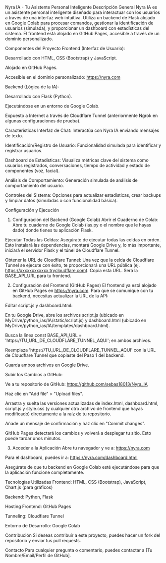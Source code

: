 Nyra IA - Tu Asistente Personal Inteligente
Descripción General
Nyra IA es un asistente personal inteligente diseñado para interactuar con los usuarios a través de una interfaz web intuitiva. Utiliza un backend de Flask alojado en Google Colab para procesar comandos, gestionar la identificación de usuarios (simulada), y proporcionar un dashboard con estadísticas del sistema. El frontend está alojado en GitHub Pages, accesible a través de un dominio personalizado.

Componentes del Proyecto
Frontend (Interfaz de Usuario):

Desarrollado con HTML, CSS (Bootstrap) y JavaScript.

Alojado en GitHub Pages.

Accesible en el dominio personalizado: https://nyra.com

Backend (Lógica de la IA):

Desarrollado con Flask (Python).

Ejecutándose en un entorno de Google Colab.

Expuesto a Internet a través de Cloudflare Tunnel (anteriormente Ngrok en algunas configuraciones de prueba).

Características
Interfaz de Chat: Interactúa con Nyra IA enviando mensajes de texto.

Identificación/Registro de Usuario: Funcionalidad simulada para identificar y registrar usuarios.

Dashboard de Estadísticas: Visualiza métricas clave del sistema como usuarios registrados, conversaciones, tiempo de actividad y estado de componentes (voz, facial).

Análisis de Comportamiento: Generación simulada de análisis de comportamiento del usuario.

Controles del Sistema: Opciones para actualizar estadísticas, crear backups y limpiar datos (simuladas o con funcionalidad básica).

Configuración y Ejecución
1. Configuración del Backend (Google Colab)
Abrir el Cuaderno de Colab: Abre tu cuaderno de Google Colab (ias.py o el nombre que le hayas dado) donde tienes tu aplicación Flask.

Ejecutar Todas las Celdas: Asegúrate de ejecutar todas las celdas en orden. Esto instalará las dependencias, montará Google Drive y, lo más importante, iniciará el servidor Flask y el túnel de Cloudflare Tunnel.

Obtener la URL de Cloudflare Tunnel: Una vez que la celda de Cloudflare Tunnel se ejecute con éxito, te proporcionará una URL pública (ej. https://xxxxxxxxxxxx.trycloudflare.com). Copia esta URL. Será la BASE_API_URL para tu frontend.

2. Configuración del Frontend (GitHub Pages)
El frontend ya está alojado en GitHub Pages en https://nyra.com. Para que se comunique con tu backend, necesitas actualizar la URL de la API:

Editar script.js y dashboard.html:

En tu Google Drive, abre los archivos script.js (ubicado en MyDrive/python_ias/IA/static/script.js) y dashboard.html (ubicado en MyDrive/python_ias/IA/templates/dashboard.html).

Busca la línea const BASE_API_URL = 'https://TU_URL_DE_CLOUDFLARE_TUNNEL_AQUI'; en ambos archivos.

Reemplaza 'https://TU_URL_DE_CLOUDFLARE_TUNNEL_AQUI' con la URL de Cloudflare Tunnel que copiaste del Paso 1 del backend.

Guarda ambos archivos en Google Drive.

Subir los Cambios a GitHub:

Ve a tu repositorio de GitHub: https://github.com/sebas18013/Nyra_IA

Haz clic en "Add file" > "Upload files".

Arrastra y suelta las versiones actualizadas de index.html, dashboard.html, script.js y style.css (y cualquier otro archivo de frontend que hayas modificado) directamente a la raíz de tu repositorio.

Añade un mensaje de confirmación y haz clic en "Commit changes".

GitHub Pages detectará los cambios y volverá a desplegar tu sitio. Esto puede tardar unos minutos.

3. Acceder a la Aplicación
Abre tu navegador y ve a: https://nyra.com

Para el dashboard, puedes ir a: https://nyra.com/dashboard.html

Asegúrate de que tu backend en Google Colab esté ejecutándose para que la aplicación funcione completamente.

Tecnologías Utilizadas
Frontend: HTML, CSS (Bootstrap), JavaScript, Chart.js (para gráficos)

Backend: Python, Flask

Hosting Frontend: GitHub Pages

Tunneling: Cloudflare Tunnel

Entorno de Desarrollo: Google Colab

Contribución
Si deseas contribuir a este proyecto, puedes hacer un fork del repositorio y enviar tus pull requests.

Contacto
Para cualquier pregunta o comentario, puedes contactar a [Tu Nombre/Email/Perfil de GitHub].
